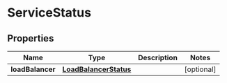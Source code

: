 
# ServiceStatus

## Properties
Name | Type | Description | Notes
------------ | ------------- | ------------- | -------------
**loadBalancer** | [**LoadBalancerStatus**](LoadBalancerStatus.md) |  |  [optional]



